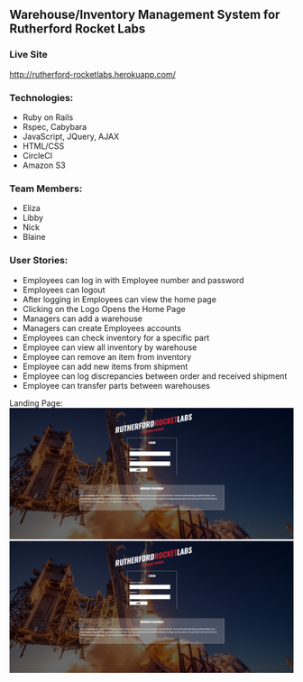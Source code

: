 ## Warehouse/Inventory Management System for Rutherford Rocket Labs

### Live Site
http://rutherford-rocketlabs.herokuapp.com/

### Technologies:
* Ruby on Rails
* Rspec, Cabybara
* JavaScript, JQuery, AJAX
* HTML/CSS
* CircleCI
* Amazon S3

### Team Members:
  * Eliza
  * Libby
  * Nick
  * Blaine

### User Stories:
 * Employees can log in with Employee number and password
 * Employees can logout
 * After logging in Employees can view the home page
 * Clicking on the Logo Opens the Home Page
 * Managers can add a warehouse
 * Managers can create Employees accounts
 * Employees can check inventory for a specific part
 * Employee can view all inventory by warehouse
 * Employee can remove an item from inventory
 * Employee can add new items from shipment
 * Employee can log discrepancies between order and received shipment
 * Employee can transfer parts between warehouses

Landing Page:  
![alt text](https://github.com/ebrine/Rutherford_Rocket_Labs/blob/master/lib/assets/Screenshot%20(13).png "landing page")  
<img src="https://github.com/ebrine/Rutherford_Rocket_Labs/blob/master/lib/assets/Screenshot%20(13).png" alt="Landing Pag" style="width: 5;"/>

